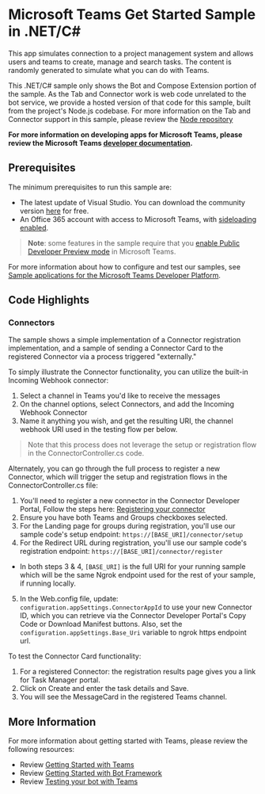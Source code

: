 
# Microsoft Teams Get Started Sample in .NET/C#

This app simulates connection to a project management system and allows users and teams to create, manage and search tasks. The content is randomly generated to simulate what you can do with Teams.

This .NET/C# sample only shows the Bot and Compose Extension portion of the sample.  As the Tab and Connector work is web code unrelated to the bot service, we provide a hosted version of that code for this sample, built from the project's Node.js codebase.  For more information on the Tab and Connector support in this sample, please review the [Node repository](../Node/readme.md)

**For more information on developing apps for Microsoft Teams, please review the Microsoft Teams [developer documentation](https://msdn.microsoft.com/en-us/microsoft-teams/index).**

## Prerequisites
The minimum prerequisites to run this sample are:
* The latest update of Visual Studio. You can download the community version [here](http://www.visualstudio.com) for free.
* An Office 365 account with access to Microsoft Teams, with [sideloading enabled](https://msdn.microsoft.com/en-us/microsoft-teams/setup).

>**Note**: some features in the sample require that you [enable Public Developer Preview mode](https://msdn.microsoft.com/en-us/microsoft-teams/publicpreview) in Microsoft Teams.

For more information about how to configure and test our samples, see [Sample applications for the Microsoft Teams Developer Platform](https://msdn.microsoft.com/en-us/microsoft-teams/samples).

## Code Highlights

### Connectors
The sample shows a simple implementation of a Connector registration implementation, and a sample of sending a Connector Card to the registered Connector via a process triggered "externally."

To simply illustrate the Connector functionality, you can utilize the built-in Incoming Webhook connector:
1) Select a channel in Teams you'd like to receive the messages
2) On the channel options, select Connectors, and add the Incoming Webhook Connector
3) Name it anything you wish, and get the resulting URI, the channel webhook URI used in the testing flow per below.
>Note that this process does not leverage the setup or registration flow in the ConnectorController.cs code.

Alternately, you can go through the full process to register a new Connector, which will trigger the setup and registration flows in the ConnectorController.cs file:
1) You'll need to register a new connector in the Connector Developer Portal, Follow the steps here: [Registering your connector](https://msdn.microsoft.com/en-us/microsoft-teams/connectors#registering-your-connector)
2) Ensure you have both Teams and Groups checkboxes selected.
3) For the Landing page for groups during registration, you'll use our sample code's setup endpoint: `https://[BASE_URI]/connector/setup`
4) For the Redirect URL during registration, you'll use our sample code's registration endpoint:  `https://[BASE_URI]/connector/register`
* In both steps 3 & 4, `[BASE_URI]` is the full URI for your running sample which will be the same Ngrok endpoint used for the rest of your sample, if running locally.
5) In the Web.config file, update: `configuration.appSettings.ConnectorAppId` to use your new Connector ID, which you can retrieve via the Connector Developer Portal's Copy Code or Download Manifest buttons. Also, set the `configuration.appSettings.Base_Uri` variable to ngrok https endpoint url.


To test the Connector Card functionality:
1) For a registered Connector:  the registration results page gives you a link for Task Manager portal.
2) Click on Create and enter the task details and Save.
3) You will see the MessageCard in the registered Teams channel. 

## More Information
For more information about getting started with Teams, please review the following resources:
- Review [Getting Started with Teams](https://msdn.microsoft.com/en-us/microsoft-teams/setup)
- Review [Getting Started with Bot Framework](https://docs.microsoft.com/en-us/bot-framework/bot-builder-overview-getstarted)
- Review [Testing your bot with Teams](https://msdn.microsoft.com/en-us/microsoft-teams/botsadd)

